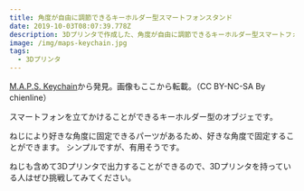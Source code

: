 ```yaml
---
title: 角度が自由に調節できるキーホルダー型スマートフォンスタンド
date: 2019-10-03T08:07:39.778Z
description: 3Dプリンタで作成した、角度が自由に調節できるキーホルダー型スマートフォンスタンドの作例を紹介します。
image: /img/maps-keychain.jpg
tags:
  - 3Dプリンタ
---
```

[M.A.P.S. Keychain](https://www.instructables.com/id/MAPS-Keychain/)から発見。画像もここから転載。（CC BY-NC-SA By chienline）

スマートフォンを立てかけることができるキーホルダー型のオブジェです。

ねじにより好きな角度に固定できるパーツがあるため、好きな角度で固定することができます。
シンプルですが、有用そうです。

ねじも含めて3Dプリンタで出力することができるので、3Dプリンタを持っている人はぜひ挑戦してみてください。
